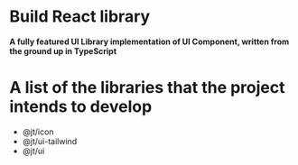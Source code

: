 # Build React library

**A fully featured UI Library implementation of UI Component, written from the ground up in TypeScript**

# A list of the libraries that the project intends to develop

-   @jt/icon
-   @jt/ui-tailwind
-   @jt/ui

